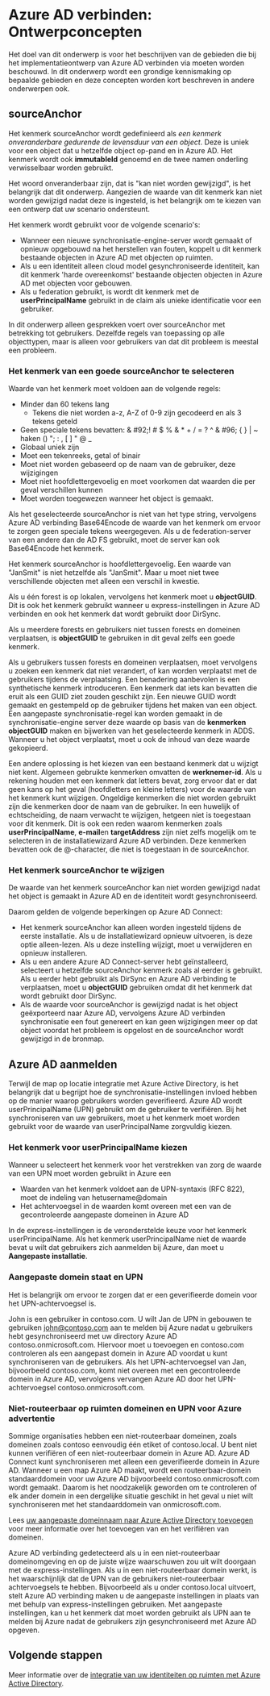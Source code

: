<properties
   pageTitle="Azure AD verbinden: Concepten ontwerpen | Microsoft Azure"
   description="In dit onderwerp worden bepaalde gebieden implementatie-ontwerp"
   services="active-directory"
   documentationCenter=""
   authors="billmath"
   manager="femila"
   editor=""/>

<tags
   ms.service="active-directory"
   ms.custom = "azure-ad-connect"
   ms.devlang="na"
   ms.topic="article"
   ms.tgt_pltfrm="na"
   ms.workload="Identity"
   ms.date="09/13/2016"
   ms.author="billmath"/>

# <a name="azure-ad-connect-design-concepts"></a>Azure AD verbinden: Ontwerpconcepten
Het doel van dit onderwerp is voor het beschrijven van de gebieden die bij het implementatieontwerp van Azure AD verbinden via moeten worden beschouwd. In dit onderwerp wordt een grondige kennismaking op bepaalde gebieden en deze concepten worden kort beschreven in andere onderwerpen ook.

## <a name="sourceanchor"></a>sourceAnchor
Het kenmerk sourceAnchor wordt gedefinieerd als *een kenmerk onveranderbare gedurende de levensduur van een object*. Deze is uniek voor een object dat u hetzelfde object op-pand en in Azure AD. Het kenmerk wordt ook **immutableId** genoemd en de twee namen onderling verwisselbaar worden gebruikt.

Het woord onveranderbaar zijn, dat is "kan niet worden gewijzigd", is het belangrijk dat dit onderwerp. Aangezien de waarde van dit kenmerk kan niet worden gewijzigd nadat deze is ingesteld, is het belangrijk om te kiezen van een ontwerp dat uw scenario ondersteunt.

Het kenmerk wordt gebruikt voor de volgende scenario's:

- Wanneer een nieuwe synchronisatie-engine-server wordt gemaakt of opnieuw opgebouwd na het herstellen van fouten, koppelt u dit kenmerk bestaande objecten in Azure AD met objecten op ruimten.
- Als u een identiteit alleen cloud model gesynchroniseerde identiteit, kan dit kenmerk 'harde overeenkomst' bestaande objecten objecten in Azure AD met objecten voor gebouwen.
- Als u federation gebruikt, is wordt dit kenmerk met de **userPrincipalName** gebruikt in de claim als unieke identificatie voor een gebruiker.

In dit onderwerp alleen gesprekken voert over sourceAnchor met betrekking tot gebruikers. Dezelfde regels van toepassing op alle objecttypen, maar is alleen voor gebruikers van dat dit probleem is meestal een probleem.

### <a name="selecting-a-good-sourceanchor-attribute"></a>Het kenmerk van een goede sourceAnchor te selecteren
Waarde van het kenmerk moet voldoen aan de volgende regels:

- Minder dan 60 tekens lang
    - Tekens die niet worden a-z, A-Z of 0-9 zijn gecodeerd en als 3 tekens geteld
- Geen speciale tekens bevatten: & #92;! # $ % & * + / = ? ^ & #96; { } | ~ haken () "; : , [ ] " @ _
- Globaal uniek zijn
- Moet een tekenreeks, getal of binair
- Moet niet worden gebaseerd op de naam van de gebruiker, deze wijzigingen
- Moet niet hoofdlettergevoelig en moet voorkomen dat waarden die per geval verschillen kunnen
- Moet worden toegewezen wanneer het object is gemaakt.

Als het geselecteerde sourceAnchor is niet van het type string, vervolgens Azure AD verbinding Base64Encode de waarde van het kenmerk om ervoor te zorgen geen speciale tekens weergegeven. Als u de federation-server van een andere dan de AD FS gebruikt, moet de server kan ook Base64Encode het kenmerk.

Het kenmerk sourceAnchor is hoofdlettergevoelig. Een waarde van "JanSmit" is niet hetzelfde als "JanSmit". Maar u moet niet twee verschillende objecten met alleen een verschil in kwestie.

Als u één forest is op lokalen, vervolgens het kenmerk moet u **objectGUID**. Dit is ook het kenmerk gebruikt wanneer u express-instellingen in Azure AD verbinden en ook het kenmerk dat wordt gebruikt door DirSync.

Als u meerdere forests en gebruikers niet tussen forests en domeinen verplaatsen, is **objectGUID** te gebruiken in dit geval zelfs een goede kenmerk.

Als u gebruikers tussen forests en domeinen verplaatsen, moet vervolgens u zoeken een kenmerk dat niet verandert, of kan worden verplaatst met de gebruikers tijdens de verplaatsing. Een benadering aanbevolen is een synthetische kenmerk introduceren. Een kenmerk dat iets kan bevatten die eruit als een GUID ziet zouden geschikt zijn. Een nieuwe GUID wordt gemaakt en gestempeld op de gebruiker tijdens het maken van een object. Een aangepaste synchronisatie-regel kan worden gemaakt in de synchronisatie-engine server deze waarde op basis van de **kenmerken objectGUID** maken en bijwerken van het geselecteerde kenmerk in ADDS. Wanneer u het object verplaatst, moet u ook de inhoud van deze waarde gekopieerd.

Een andere oplossing is het kiezen van een bestaand kenmerk dat u wijzigt niet kent. Algemeen gebruikte kenmerken omvatten de **werknemer-id**. Als u rekening houden met een kenmerk dat letters bevat, zorg ervoor dat er dat geen kans op het geval (hoofdletters en kleine letters) voor de waarde van het kenmerk kunt wijzigen. Ongeldige kenmerken die niet worden gebruikt zijn die kenmerken door de naam van de gebruiker. In een huwelijk of echtscheiding, de naam verwacht te wijzigen, hetgeen niet is toegestaan voor dit kenmerk. Dit is ook een reden waarom kenmerken zoals **userPrincipalName**, **e-mail**en **targetAddress** zijn niet zelfs mogelijk om te selecteren in de installatiewizard Azure AD verbinden. Deze kenmerken bevatten ook de @-character, die niet is toegestaan in de sourceAnchor.

### <a name="changing-the-sourceanchor-attribute"></a>Het kenmerk sourceAnchor te wijzigen
De waarde van het kenmerk sourceAnchor kan niet worden gewijzigd nadat het object is gemaakt in Azure AD en de identiteit wordt gesynchroniseerd.

Daarom gelden de volgende beperkingen op Azure AD Connect:

- Het kenmerk sourceAnchor kan alleen worden ingesteld tijdens de eerste installatie. Als u de installatiewizard opnieuw uitvoeren, is deze optie alleen-lezen. Als u deze instelling wijzigt, moet u verwijderen en opnieuw installeren.
- Als u een andere Azure AD Connect-server hebt geïnstalleerd, selecteert u hetzelfde sourceAnchor kenmerk zoals al eerder is gebruikt. Als u eerder hebt gebruikt als DirSync en Azure AD verbinding te verplaatsen, moet u **objectGUID** gebruiken omdat dit het kenmerk dat wordt gebruikt door DirSync.
- Als de waarde voor sourceAnchor is gewijzigd nadat is het object geëxporteerd naar Azure AD, vervolgens Azure AD verbinden synchronisatie een fout genereert en kan geen wijzigingen meer op dat object voordat het probleem is opgelost en de sourceAnchor wordt gewijzigd in de bronmap.

## <a name="azure-ad-sign-in"></a>Azure AD aanmelden
Terwijl de map op locatie integratie met Azure Active Directory, is het belangrijk dat u begrijpt hoe de synchronisatie-instellingen invloed hebben op de manier waarop gebruikers worden geverifieerd. Azure AD wordt userPrincipalName (UPN) gebruikt om de gebruiker te verifiëren. Bij het synchroniseren van uw gebruikers, moet u het kenmerk moet worden gebruikt voor de waarde van userPrincipalName zorgvuldig kiezen.

### <a name="choosing-the-attribute-for-userprincipalname"></a>Het kenmerk voor userPrincipalName kiezen
Wanneer u selecteert het kenmerk voor het verstrekken van zorg de waarde van een UPN moet worden gebruikt in Azure een

- Waarden van het kenmerk voldoet aan de UPN-syntaxis (RFC 822), moet de indeling van hetusername@domain
- Het achtervoegsel in de waarden komt overeen met een van de gecontroleerde aangepaste domeinen in Azure AD

In de express-instellingen is de veronderstelde keuze voor het kenmerk userPrincipalName. Als het kenmerk userPrincipalName niet de waarde bevat u wilt dat gebruikers zich aanmelden bij Azure, dan moet u **Aangepaste installatie**.

### <a name="custom-domain-state-and-upn"></a>Aangepaste domein staat en UPN
Het is belangrijk om ervoor te zorgen dat er een geverifieerde domein voor het UPN-achtervoegsel is.

John is een gebruiker in contoso.com. U wilt Jan de UPN in gebouwen te gebruiken john@contoso.com aan te melden bij Azure nadat u gebruikers hebt gesynchroniseerd met uw directory Azure AD contoso.onmicrosoft.com. Hiervoor moet u toevoegen en contoso.com controleren als een aangepast domein in Azure AD voordat u kunt synchroniseren van de gebruikers. Als het UPN-achtervoegsel van Jan, bijvoorbeeld contoso.com, komt niet overeen met een gecontroleerde domein in Azure AD, vervolgens vervangen Azure AD door het UPN-achtervoegsel contoso.onmicrosoft.com.

### <a name="non-routable-on-premises-domains-and-upn-for-azure-ad"></a>Niet-routeerbaar op ruimten domeinen en UPN voor Azure advertentie
Sommige organisaties hebben een niet-routeerbaar domeinen, zoals domeinen zoals contoso eenvoudig één etiket of contoso.local. U bent niet kunnen verifiëren of een niet-routeerbaar domein in Azure AD. Azure AD Connect kunt synchroniseren met alleen een geverifieerde domein in Azure AD. Wanneer u een map Azure AD maakt, wordt een routeerbaar-domein standaarddomein voor uw Azure AD bijvoorbeeld contoso.onmicrosoft.com wordt gemaakt. Daarom is het noodzakelijk geworden om te controleren of elk ander domein in een dergelijke situatie geschikt in het geval u niet wilt synchroniseren met het standaarddomein van onmicrosoft.com.

Lees [uw aangepaste domeinnaam naar Azure Active Directory toevoegen](active-directory-add-domain.md) voor meer informatie over het toevoegen van en het verifiëren van domeinen.

Azure AD verbinding gedetecteerd als u in een niet-routeerbaar domeinomgeving en op de juiste wijze waarschuwen zou uit wilt doorgaan met de express-instellingen. Als u in een niet-routeerbaar domein werkt, is het waarschijnlijk dat de UPN van de gebruikers niet-routeerbaar achtervoegsels te hebben. Bijvoorbeeld als u onder contoso.local uitvoert, stelt Azure AD verbinding maken u de aangepaste instellingen in plaats van met behulp van express-instellingen gebruiken. Met aangepaste instellingen, kan u het kenmerk dat moet worden gebruikt als UPN aan te melden bij Azure nadat de gebruikers zijn gesynchroniseerd met Azure AD opgeven.

## <a name="next-steps"></a>Volgende stappen
Meer informatie over de [integratie van uw identiteiten op ruimten met Azure Active Directory](active-directory-aadconnect.md).
